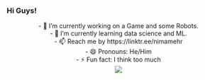 ### Hi Guys!
<div id="header" align="center">
  - 🔭 I’m currently working on a Game and some Robots. </br>
  - 🌱 I’m currently learning data science and ML. </br>
  - 📫 Reach me by https://linktr.ee/nimamehr </br>
  - 😄 Pronouns: He/Him </br>
  - ⚡ Fun fact: I think too much </br>
  <img src="https://cdn.hackaday.io/images/5831471669163737979.jpg" />
</div>
<!--
**nima-mehr/nima-mehr** is a ✨ _special_ ✨ repository because its `README.md` (this file) appears on your GitHub profile.

Here are some ideas to get you started:

- 👯 I’m looking to collaborate on ...
- 🤔 I’m looking for help with ...
- 💬 Ask me about ...

-->
